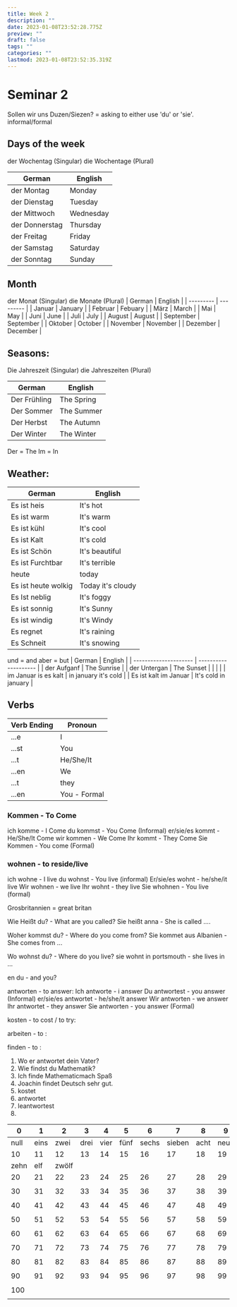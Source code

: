 ```yaml
---
title: Week 2
description: ""
date: 2023-01-08T23:52:28.775Z
preview: ""
draft: false
tags: ""
categories: ""
lastmod: 2023-01-08T23:52:35.319Z
---
```

# Seminar 2
Sollen wir uns Duzen/Siezen? = asking to either use 'du' or 'sie'. informal/formal

## Days of the week
der Wochentag (Singular)
die Wochentage (Plural)

| German         | English   |
| -------------- | --------- |
| der Montag     | Monday    |
| der Dienstag   | Tuesday   |
| der Mittwoch   | Wednesday |
| der Donnerstag | Thursday  |
| der Freitag    | Friday    |
| der Samstag    | Saturday  |
| der Sonntag    | Sunday    |

## Month
der Monat (Singular)
die Monate (Plural)
| German    | English   |
| --------- | --------- |
| Januar    | January   |
| Februar   | Febuary   |
| März      | March     |
| Mai       | May       |
| Juni      | June      |
| Juli      | July      |
| August    | August    |
| September | September |
| Oktober   | October   |
| November  | November  |
| Dezember  | December          |

## Seasons:
Die Jahreszeit (Singular)
die Jahreszeiten (Plural)

| German       | English    |
| ------------ | ---------- |
| Der Frühling | The Spring |
| Der Sommer   | The Summer |
| Der Herbst   | The Autumn |
| Der Winter   | The Winter           |
Der = The
Im = In

## Weather:
| German              | English           |
| ------------------- | ----------------- |
| Es ist heis         | It's hot         |
| Es ist warm         | It's warm        |
| Es ist kühl         | It's cool        |
| Es ist Kalt         | It's cold        |
| Es ist Schön        | It's beautiful   |
| Es ist Furchtbar    | It's terrible    |
| heute               | today             |
| Es ist heute wolkig | Today it's cloudy |
| Es Ist neblig       | It's foggy       |
| Es ist sonnig       | It's Sunny        |
| Es ist windig       | It's Windy        |
| Es regnet           | It's raining      |
| Es Schneit          | It's snowing      |

und = and
aber = but
| German                | English              |
| --------------------- | -------------------- |
| der Aufganf           | The Sunrise          |
| der Untergan          | The Sunset           |
|                       |                      |
| im Januar is es kalt  | in january it's cold |
| Es ist kalt im Januar | It's cold in january                     |




## Verbs
| Verb Ending | Pronoun      |
| -------- | ------------ |
| ...e     | I            |
| ...st    | You          |
| ...t     | He/She/It    |
| ...en    | We           |
| ...t     | they         |
| ...en    | You - Formal |
### Kommen - To Come
ich komme - I Come
du kommst - You Come (Informal)
er/sie/es kommt - He/She/It Come
wir kommen - We Come
Ihr kommt - They Come
Sie Kommen - You come (Formal)

### wohnen - to reside/live
ich wohne - I live
du wohnst - You live (informal)
Er/sie/es wohnt - he/she/it live
Wir wohnen - we live
Ihr wohnt - they live
Sie whohnen - You live (formal)


Grosbritannien = great britan

Wie Heißt du? - What are you called?
Sie heißt anna - She is called ....

Woher kommst du? - Where do you come from?
Sie kommet aus Albanien - She comes from ...

Wo wohnst du? - Where do you live?
sie wohnt in portsmouth - she lives in ...

en du  - and you?

antworten - to answer:
Ich antworte - i answer
Du antwortest - you answer (Informal)
er/sie/es antwortet - he/she/it answer
Wir antworten - we answer
Ihr antwortet - they answer
Sie antworten - you answer (Formal)

kosten - to cost / to try:

arbeiten - to :

finden - to :

1. Wo er antwortet dein Vater?
2. Wie findst du Mathematik?
3. Ich finde Mathematicmach Spaß
4. Joachin findet Deutsch sehr gut.
5. kostet
6. antwortet
7. leantwortest
8. 

| 0    | 1    | 2     | 3    | 4    | 5    | 6     | 7      | 8    | 9    |
| ---- | ---- | ----- | ---- | ---- | ---- | ----- | ------ | ---- | ---- |
| null | eins | zwei  | drei | vier | fünf | sechs | sieben | acht | neun |
| 10   | 11   | 12    | 13   | 14   | 15   | 16    | 17     | 18   | 19   |
| zehn | elf  | zwölf |      |      |      |       |        |      |      |
| 20   | 21   | 22    | 23   | 24   | 25   | 26    | 27     | 28   | 29   |
|      |      |       |      |      |      |       |        |      |      |
| 30   | 31   | 32    | 33   | 34   | 35   | 36    | 37     | 38   | 39   |
|      |      |       |      |      |      |       |        |      |      |
| 40   | 41   | 42    | 43   | 44   | 45   | 46    | 47     | 48   | 49   |
|      |      |       |      |      |      |       |        |      |      |
| 50   | 51   | 52    | 53   | 54   | 55   | 56    | 57     | 58   | 59   |
|      |      |       |      |      |      |       |        |      |      |
| 60   | 61   | 62    | 63   | 64   | 65   | 66    | 67     | 68   | 69   |
|      |      |       |      |      |      |       |        |      |      |
| 70   | 71   | 72    | 73   | 74   | 75   | 76    | 77     | 78   | 79   |
|      |      |       |      |      |      |       |        |      |      |
| 80   | 81   | 82    | 83   | 84   | 85   | 86    | 87     | 88   | 89   |
|      |      |       |      |      |      |       |        |      |      |
| 90   | 91   | 92    | 93   | 94   | 95   | 96    | 97     | 98   | 99   |
|      |      |       |      |      |      |       |        |      |      |
| 100  |      |       |      |      |      |       |        |      |      |
|      |      |       |      |      |      |       |        |      |      |






